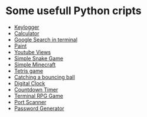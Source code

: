 # Some usefull Python cripts

<ul>
  <li>
    <a href="https://github.com/alani4837/python.scripts/blob/master/keylogger.py">Keylogger</a>
  </li>
  <li>
    <a href="https://github.com/alani4837/Python-Scripts/blob/master/calculator.py">Calculator</a>
  </li>
  <li>
    <a href="https://github.com/alani4837/Python-Scripts/blob/master/PyGoogle.py">Google Search in terminal</a>
  </li>
  <li>
    <a href="https://github.com/alani4837/Python-Scripts/blob/master/PyPaint.py">Paint</a>
  </li>
  <li>
    <a href="https://github.com/alani4837/Python-Scripts/blob/master/get_youtube_views.py">Youtube Views</a>
  </li>
  <li>
    <a href="https://github.com/alani4837/Python-Scripts/blob/master/snake.py">Simple Snake Game</a>
  </li>
  <li>
    <a href="https://github.com/alani4837/Python-Scripts/tree/master/Minecraft">Simple Minecraft</a>
  </li>
  <li>
  <a href="https://github.com/alani4837/Python-Scripts/tree/master/tetris">Tetris game</a>
  </li>
  <li>
  <a href="https://github.com/alani4837/Python-Scripts/tree/master/catching-a-bouncing-ball">Catching a bouncing ball</a>
  </li>
  <li>
  <a href="https://github.com/alani4837/Python-Scripts/blob/master/digital_clock.py">Digital Clock</a>
  </li>
  <li>
  <a href="https://github.com/alani4837/Python-Scripts/blob/master/countdown_timer.py">Countdown Timer</a>
  </li>
  <li>
  <a href="https://github.com/alani4837/Python-Scripts/blob/master/RPG-game.py">Terminal RPG Game</a>
  </li>
  <li>
  <a href="https://github.com/alani4837/Python-Scripts/blob/master/port-scanner.py">Port Scanner</a>
  </li>
  <li>
  <a href="https://github.com/alani4837/Python-Scripts/blob/master/password-generator.py">Password Generator</a>
  </li>

</ul>

